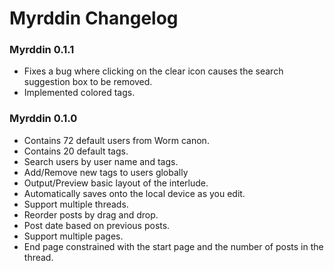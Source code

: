 # Myrddin Changelog

### Myrddin 0.1.1
- Fixes a bug where clicking on the clear icon causes the search suggestion box
  to be removed.
- Implemented colored tags.

### Myrddin 0.1.0
- Contains 72 default users from Worm canon.
- Contains 20 default tags.
- Search users by user name and tags.
- Add/Remove new tags to users globally
- Output/Preview basic layout of the interlude.
- Automatically saves onto the local device as you edit.
- Support multiple threads.
- Reorder posts by drag and drop.
- Post date based on previous posts.
- Support multiple pages.
- End page constrained with the start page and the number of posts in the thread.
